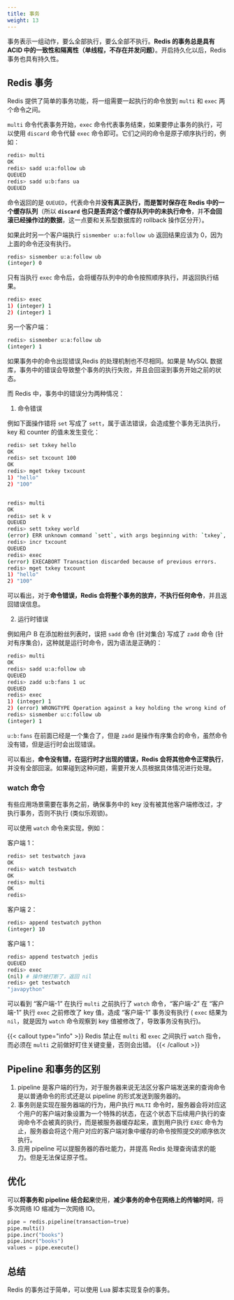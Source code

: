 ```yaml
---
title: 事务
weight: 13
---
```


事务表示一组动作，要么全部执行，要么全部不执行。**Redis 的事务总是具有 ACID 中的一致性和隔离性（单线程，不存在并发问题）**。开启持久化以后，Redis 事务也具有持久性。


## Redis 事务

Redis 提供了简单的事务功能，将一组需要一起执行的命令放到 `multi` 和 `exec` 两个命令之间。

`multi` 命令代表事务开始，`exec` 命令代表事务结束，如果要停止事务的执行，可以使用 `discard` 命令代替 `exec` 命令即可。它们之间的命令是原子顺序执行的，例如：

```bash
redis> multi
OK
redis> sadd u:a:follow ub
QUEUED
redis> sadd u:b:fans ua
QUEUED
```

命令返回的是 `QUEUED`，代表命令并**没有真正执行，而是暂时保存在 Redis 中的一个缓存队列**（所以 **`discard` 也只是丢弃这个缓存队列中的未执行命令**，并**不会回滚已经操作过的数据**，这一点要和关系型数据库的 rollback 操作区分开）。

如果此时另一个客户端执行 `sismember u:a:follow ub` 返回结果应该为 0，因为上面的命令还没有执行。

```bash
redis> sismember u:a:follow ub
(integer) 0
```

只有当执行 `exec` 命令后，会将缓存队列中的命令按照顺序执行，并返回执行结果。

```bash
redis> exec
1) (integer) 1
2) (integer) 1
```

另一个客户端：

```bash
redis> sismember u:a:follow ub
(integer) 1
```


如果事务中的命令出现错误,Redis 的处理机制也不尽相同。如果是 MySQL 数据库，事务中的错误会导致整个事务的执行失败，并且会回滚到事务开始之前的状态。

而 Redis 中，事务中的错误分为两种情况：

1. 命令错误

例如下面操作错将 `set` 写成了 `sett`，属于语法错误，会造成整个事务无法执行，key 和 counter 的值未发生变化：

```bash
redis> set txkey hello
OK
redis> set txcount 100
OK
redis> mget txkey txcount
1) "hello"
2) "100"


redis> multi
OK
redis> set k v
QUEUED
redis> sett txkey world
(error) ERR unknown command `sett`, with args beginning with: `txkey`, `world`, 
redis> incr txcount
QUEUED
redis> exec
(error) EXECABORT Transaction discarded because of previous errors.
redis> mget txkey txcount
1) "hello"
2) "100"
```

可以看出，对于**命令错误，Redis 会将整个事务的放弃，不执行任何命令**，并且返回错误信息。

2. 运行时错误

例如用户 B 在添加粉丝列表时，误把 `sadd` 命令 (针对集合) 写成了 `zadd` 命令 (针对有序集合)，这种就是运行时命令，因为语法是正确的：

```bash
redis> multi
OK
redis> sadd u:a:follow ub
QUEUED
redis> zadd u:b:fans 1 uc
QUEUED
redis> exec
1) (integer) 1
2) (error) WRONGTYPE Operation against a key holding the wrong kind of value
redis> sismember u:c:follow ub
(integer) 1
```

`u:b:fans` 在前面已经是一个集合了，但是 `zadd` 是操作有序集合的命令，虽然命令没有错，但是运行时会出现错误。

可以看出，**命令没有错，在运行时才出现的错误，Redis 会将其他命令正常执行**，并没有全部回滚。如果碰到这种问题，需要开发人员根据具体情况进行处理。

### watch 命令

有些应用场景需要在事务之前，确保事务中的 key 没有被其他客户端修改过，才执行事务，否则不执行 (类似乐观锁)。

可以使用 `watch` 命令来实现，例如：

客户端 1：

```bash
redis> set testwatch java
OK
redis> watch testwatch
OK
redis> multi
OK
redis>
```

客户端 2：

```bash
redis> append testwatch python
(integer) 10
```

客户端 1：

```bash
redis> append testwatch jedis
QUEUED
redis> exec
(nil) # 操作被打断了，返回 nil
redis> get testwatch
"javapython"
```

可以看到 “客户端-1” 在执行 `multi` 之前执行了 `watch` 命令，“客户端-2” 在 “客户端-1” 执行 `exec` 之前修改了 key 值，造成 “客户端-1” 事务没有执行 ( `exec` 结果为 `nil`，就是因为 `watch` 命令观察到 key 值被修改了，导致事务没有执行)。

{{< callout type="info" >}}
Redis 禁止在 `multi` 和 `exec` 之间执行 `watch` 指令，而必须在 `multi` 之前做好盯住关键变量，否则会出错。
{{< /callout >}}

## Pipeline 和事务的区别

1. pipeline 是客户端的行为，对于服务器来说无法区分客户端发送来的查询命令是以普通命令的形式还是以 pipeline 的形式发送到服务器的。
2. 事务则是实现在服务器端的行为，用户执行 `MULTI` 命令时，服务器会将对应这个用户的客户端对象设置为一个特殊的状态，在这个状态下后续用户执行的查询命令不会被真的执行，而是被服务器缓存起来，直到用户执行 `EXEC` 命令为止，服务器会将这个用户对应的客户端对象中缓存的命令按照提交的顺序依次执行。
3. 应用 pipeline 可以提服务器的吞吐能力，并提高 Redis 处理查询请求的能力。但是无法保证原子性。

## 优化 

可以**将事务和 pipeline 结合起来**使用，**减少事务的命令在网络上的传输时间**，将多次网络 IO 缩减为一次网络 IO。

```python
pipe = redis.pipeline(transaction=true)
pipe.multi()
pipe.incr("books")
pipe.incr("books")
values = pipe.execute()
```

## 总结

Redis 的事务过于简单，可以使用 Lua 脚本实现复杂的事务。